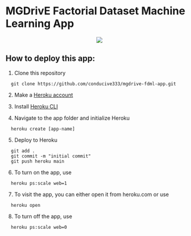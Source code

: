 # MGDrivE Factorial Dataset Machine Learning App

<p align="center"><img src="https://user-images.githubusercontent.com/45245420/102834902-1c1b8900-43aa-11eb-867e-9f7c93e73de3.png"/></p>

## How to deploy this app:

1. Clone this repository
```
  git clone https://github.com/conducive333/mgdrive-fdml-app.git
```

2. Make a [Heroku account](https://www.heroku.com/home)

3. Install [Heroku CLI](https://devcenter.heroku.com/articles/heroku-cli)

4. Navigate to the app folder and initialize Heroku
```
  heroku create [app-name]
```

5. Deploy to Heroku
```
  git add .
  git commit -m "initial commit"
  git push heroku main
```

6. To turn on the app, use
```
  heroku ps:scale web=1
```

7. To visit the app, you can either open it from heroku.com or use 
```
  heroku open
```

8. To turn off the app, use
```
  heroku ps:scale web=0
```
